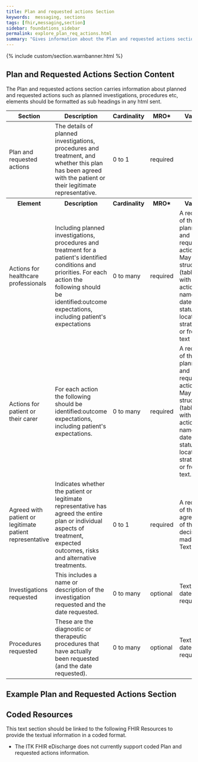 ```yaml
---
title: Plan and requested actions Section
keywords:  messaging, sections
tags: [fhir,messaging,section]
sidebar: foundations_sidebar
permalink: explore_plan_req_actions.html
summary: "Gives information about the Plan and requested actions section"
---
```


{% include custom/section.warnbanner.html %}

## Plan and Requested Actions Section Content ##
The Plan and requested actions section carries information about planned and requested actions such as planned investigations, procedures etc, elements should be formatted as sub headings in any html sent.

<table style="width:100%;max-width: 100%;">
	<thead>
		<tr>
			<th width="18%">Section</th>
			<th width="30%">Description</th>
			<th width="11%">Cardinality</th>
			<th width="11%">MRO*</th>
			<th width="30%">Values</th>
		</tr>
	</thead>
	<tbody>
		<tr>
			<td>Plan and requested actions</td>
			<td>The details of planned investigations, procedures and treatment, and whether this plan has been agreed with the patient or their legitimate representative.</td>
			<td>0 to 1</td>
			<td>required</td>
			<td>&nbsp;</td>
		</tr>
		<tr>
			<th>Element</th>
			<th>Description</th>
			<th>Cardinality</th>
			<th>MRO*</th>
			<th>Values</th>
		</tr>
		<tr>
			<td>Actions for healthcare professionals</td>
			<td>Including planned investigations, procedures and treatment for a patient's identified conditions and priorities. For each action the following should be identified:outcome expectations, including patient's expectations</td>
			<td>0 to many</td>
			<td>required</td>
			<td>A record of the planned and requested actions. May be structured (table), with actions, names, dates, status, location, strategies, or free text</td>
		</tr>
		<tr>
			<td>Actions for patient or their carer</td>
			<td>For each action the following should be identified:outcome expectations, including patient's expectations.</td>
			<td>0 to many</td>
			<td>required</td>
			<td>A record of the planned and requested actions. May be structured (table), with actions, names, dates, status, location, strategies, or free text.</td>
		</tr>
		<tr>
			<td>Agreed with patient or legitimate patient representative</td>
			<td>Indicates whether the patient or legitimate representative has agreed the entire plan or individual aspects of treatment, expected outcomes, risks and alternative treatments.</td>
			<td>0 to 1</td>
			<td>required</td>
			<td>A record of the agreement of the decisions made. Text</td>
		</tr>
		<tr>
			<td>Investigations requested</td>
			<td>This includes a name or description of the investigation requested and the date requested.</td>
			<td>0 to many</td>
			<td>optional</td>
			<td>Text. Plus date requested.</td>
		</tr>
		<tr>
			<td>Procedures requested</td>
			<td>These are the diagnostic or therapeutic procedures that have actually been requested (and the date requested).</td>
			<td>0 to many</td>
			<td>optional</td>
			<td>Text. Plus date requested</td>
		</tr>
	</tbody>
</table>

##  Example Plan and Requested Actions Section ##

<script src="https://gist.github.com/IOPS-DEV/1bdcde4481d7de7dfdf7bcc266529e10.js"></script>

## Coded Resources ##

This text section should be linked to the following FHIR Resources to provide the textual information in a coded format.

- The ITK FHIR eDischarge does not currently support coded Plan and requested actions information.






